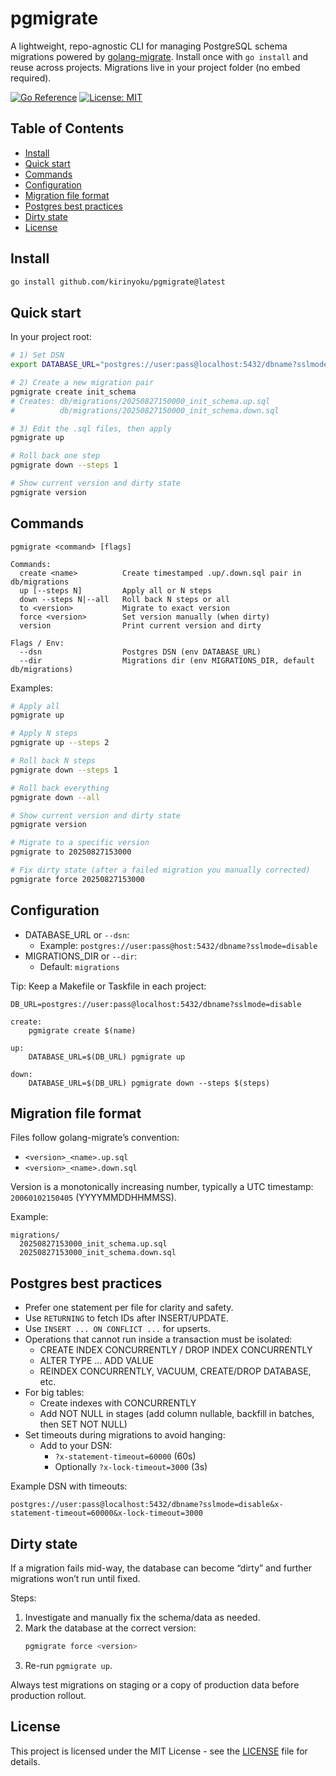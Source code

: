 # pgmigrate

A lightweight, repo-agnostic CLI for managing PostgreSQL schema migrations powered by [golang-migrate](https://github.com/golang-migrate/migrate). Install once with `go install` and reuse across projects. Migrations live in your project folder (no embed required).

[![Go Reference](https://pkg.go.dev/badge/github.com/kirinyoku/pgmigrate.svg)](https://pkg.go.dev/github.com/kirinyoku/pgmigrate)
[![License: MIT](https://img.shields.io/badge/License-MIT-yellow.svg)](https://opensource.org/licenses/MIT)

## Table of Contents
- [Install](#install)
- [Quick start](#quick-start)
- [Commands](#commands)
- [Configuration](#configuration)
- [Migration file format](#migration-file-format)
- [Postgres best practices](#postgres-best-practices)
- [Dirty state](#dirty-state)
- [License](#license)

## Install

```bash
go install github.com/kirinyoku/pgmigrate@latest
```

## Quick start

In your project root:

```bash
# 1) Set DSN
export DATABASE_URL="postgres://user:pass@localhost:5432/dbname?sslmode=disable"

# 2) Create a new migration pair
pgmigrate create init_schema
# Creates: db/migrations/20250827150000_init_schema.up.sql
#          db/migrations/20250827150000_init_schema.down.sql

# 3) Edit the .sql files, then apply
pgmigrate up

# Roll back one step
pgmigrate down --steps 1

# Show current version and dirty state
pgmigrate version
```

## Commands

```text
pgmigrate <command> [flags]

Commands:
  create <name>          Create timestamped .up/.down.sql pair in db/migrations
  up [--steps N]         Apply all or N steps
  down --steps N|--all   Roll back N steps or all
  to <version>           Migrate to exact version
  force <version>        Set version manually (when dirty)
  version                Print current version and dirty

Flags / Env:
  --dsn                  Postgres DSN (env DATABASE_URL)
  --dir                  Migrations dir (env MIGRATIONS_DIR, default db/migrations)
```

Examples:

```bash
# Apply all
pgmigrate up

# Apply N steps
pgmigrate up --steps 2

# Roll back N steps
pgmigrate down --steps 1

# Roll back everything
pgmigrate down --all

# Show current version and dirty state
pgmigrate version

# Migrate to a specific version
pgmigrate to 20250827153000

# Fix dirty state (after a failed migration you manually corrected)
pgmigrate force 20250827153000
```

## Configuration

- DATABASE_URL or `--dsn`:
  - Example: `postgres://user:pass@host:5432/dbname?sslmode=disable`
- MIGRATIONS_DIR or `--dir`:
  - Default: `migrations`

Tip: Keep a Makefile or Taskfile in each project:

```make
DB_URL=postgres://user:pass@localhost:5432/dbname?sslmode=disable

create:
	pgmigrate create $(name)

up:
	DATABASE_URL=$(DB_URL) pgmigrate up

down:
	DATABASE_URL=$(DB_URL) pgmigrate down --steps $(steps)
```

## Migration file format

Files follow golang-migrate’s convention:

- `<version>_<name>.up.sql`
- `<version>_<name>.down.sql`

Version is a monotonically increasing number, typically a UTC timestamp:
`20060102150405` (YYYYMMDDHHMMSS).

Example:

```text
migrations/
  20250827153000_init_schema.up.sql
  20250827153000_init_schema.down.sql
```

## Postgres best practices

- Prefer one statement per file for clarity and safety.
- Use `RETURNING` to fetch IDs after INSERT/UPDATE.
- Use `INSERT ... ON CONFLICT ...` for upserts.
- Operations that cannot run inside a transaction must be isolated:
  - CREATE INDEX CONCURRENTLY / DROP INDEX CONCURRENTLY
  - ALTER TYPE ... ADD VALUE
  - REINDEX CONCURRENTLY, VACUUM, CREATE/DROP DATABASE, etc.
- For big tables:
  - Create indexes with CONCURRENTLY
  - Add NOT NULL in stages (add column nullable, backfill in batches, then SET NOT NULL)
- Set timeouts during migrations to avoid hanging:
  - Add to your DSN:
    - `?x-statement-timeout=60000` (60s)
    - Optionally `?x-lock-timeout=3000` (3s)

Example DSN with timeouts:

```text
postgres://user:pass@localhost:5432/dbname?sslmode=disable&x-statement-timeout=60000&x-lock-timeout=3000
```

## Dirty state

If a migration fails mid-way, the database can become “dirty” and further migrations won’t run until fixed.

Steps:
1. Investigate and manually fix the schema/data as needed.
2. Mark the database at the correct version:
   ```bash
   pgmigrate force <version>
   ```
3. Re-run `pgmigrate up`.

Always test migrations on staging or a copy of production data before production rollout.

## License

This project is licensed under the MIT License - see the [LICENSE](LICENSE) file for details.